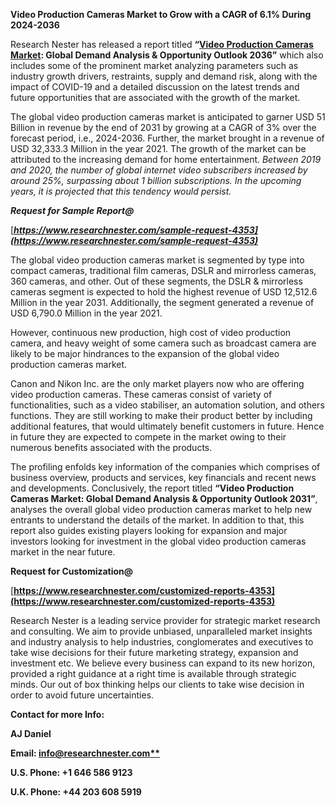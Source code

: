 ﻿**Video Production Cameras Market to Grow with a CAGR of 6.1% During 2024-2036**

Research Nester has released a report titled **“[Video Production Cameras Market](https://www.researchnester.com/reports/video-production-cameras-market/4353): Global Demand Analysis & Opportunity Outlook 2036”** which also includes some of the prominent market analyzing parameters such as industry growth drivers, restraints, supply and demand risk, along with the impact of COVID-19 and a detailed discussion on the latest trends and future opportunities that are associated with the growth of the market. 

The global video production cameras market is anticipated to garner USD 51 Billion in revenue by the end of 2031 by growing at a CAGR of 3% over the forecast period, i.e., 2024-2036. Further, the market brought in a revenue of USD 32,333.3 Million in the year 2021. The growth of the market can be attributed to the increasing demand for home entertainment. *Between 2019 and 2020, the number of global internet video subscribers increased by around 25%, surpassing about 1 billion subscriptions. In the upcoming years, it is projected that this tendency would persist.*

***Request for Sample Report@***

[***https://www.researchnester.com/sample-request-4353](https://www.researchnester.com/sample-request-4353)*** 

The global video production cameras market is segmented by type into compact cameras, traditional film cameras, DSLR and mirrorless cameras, 360 cameras, and other. Out of these segments, the DSLR & mirrorless cameras segment is expected to hold the highest revenue of USD 12,512.6 Million in the year 2031. Additionally, the segment generated a revenue of USD 6,790.0 Million in the year 2021. 

However, continuous new production, high cost of video production camera, and heavy weight of some camera such as broadcast camera are likely to be major hindrances to the expansion of the global video production cameras market. 

Canon and Nikon Inc. are the only market players now who are offering video production cameras. These cameras consist of variety of functionalities, such as a video stabiliser, an automation solution, and others functions. They are still working to make their product better by including additional features, that would ultimately benefit customers in future. Hence in future they are expected to compete in the market owing to their numerous benefits associated with the products.

The profiling enfolds key information of the companies which comprises of business overview, products and services, key financials and recent news and developments. Conclusively, the report titled **“Video Production Cameras Market: Global Demand Analysis & Opportunity Outlook 2031”**, analyses the overall global video production cameras market to help new entrants to understand the details of the market. In addition to that, this report also guides existing players looking for expansion and major investors looking for investment in the global video production cameras market in the near future.

**Request for Customization@**

[**https://www.researchnester.com/customized-reports-4353](https://www.researchnester.com/customized-reports-4353)** 

Research Nester is a leading service provider for strategic market research and consulting. We aim to provide unbiased, unparalleled market insights and industry analysis to help industries, conglomerates and executives to take wise decisions for their future marketing strategy, expansion and investment etc. We believe every business can expand to its new horizon, provided a right guidance at a right time is available through strategic minds. Our out of box thinking helps our clients to take wise decision in order to avoid future uncertainties.

**Contact for more Info:**

**AJ Daniel**

**Email: [info@researchnester.com**](mailto:info@researchnester.com)**

**U.S. Phone: +1 646 586 9123** 

**U.K. Phone: +44 203 608 5919**








